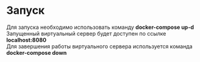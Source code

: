 # Запуск
Для запуска необходимо использовать команду **docker-compose up-d** <br/>
Запущенный виртуальный сервер будет доступен по ссылке **localhost:8080** <br/>
Для завершения работы виртуального сервера используется команда **docker-compose down**
